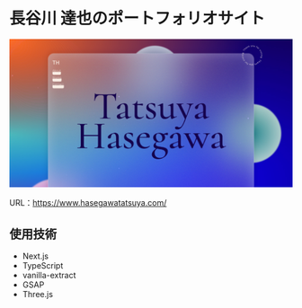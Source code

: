 # 長谷川 達也のポートフォリオサイト

<a href="https://www.hasegawatatsuya.com/" target="_blank">
  <img src="https://raw.githubusercontent.com/thasegawadesign/hasegawatatsuya.com/refs/heads/main/src/app/opengraph-image.jpg" alt="ポートフォリオサイトはこちらから">
</a>

URL：https://www.hasegawatatsuya.com/

## 使用技術

- Next.js
- TypeScript
- vanilla-extract
- GSAP
- Three.js
